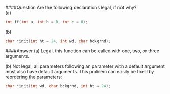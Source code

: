 ####Question
Are the following declarations legal, if not why?  
(a)
```cpp
int ff(int a, int b = 0, int c = 0);
```  
(b) 
```cpp
char *init(int ht = 24, int wd, char bckgrnd);
```
####Answer
(a) 
Legal, this function can be called with one, two, or three arguments.  

(b) 
Not legal, all parameters following an parameter with a default argument must also have default arguments. This problem can easily be fixed by reordering the parameters:
```cpp
char *init(int wd, char bckgrnd, int ht = 24);
```
